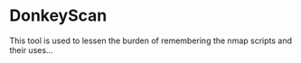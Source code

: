 # DonkeyScan

This tool is used to lessen the burden of remembering the nmap scripts and their uses...
